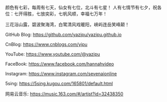 颜色有七彩，每周有七天，仙女有七位，北斗有七星！ 人有七情节有七夕，祝各位：七开得胜，七放奕彩，七帆风顺，幸福七万年！

三花浴山露，碧波聚海湾，白鹭清风戏暖阳，峡屿连岳笑峰颠！

GitHub Blog: https://github.com/yazipu/yazipu.github.io

CnBlog: https://www.cnblogs.com/yipu

YouTube: https://www.youtube.com/@yazipu

FaceBook: https://www.facebook.com/hannahvideo

Instagram: https://www.instagram.com/sevenaionline

5sing: https://5sing.kugou.com/165801/default.html

网易云音乐: https://music.163.com/#/artist?id=32438350
